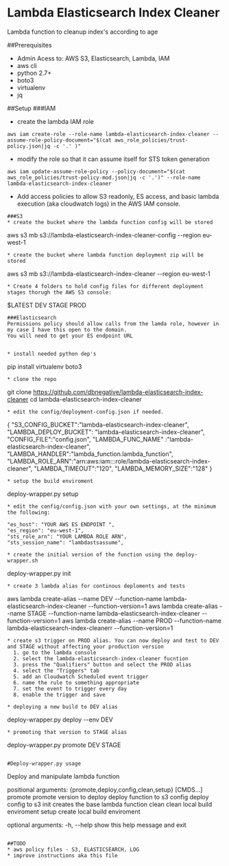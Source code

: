 # Lambda Elasticsearch Index Cleaner
Lambda function to cleanup index's according to age

##Prerequisites
* Admin Acess to: AWS S3, Elasticsearch, Lambda, IAM
* aws cli
* python 2.7+
* boto3
* virtualenv
* jq

##Setup
###IAM
* create the lambda IAM role
```
aws iam create-role --role-name lambda-elasticsearch-index-cleaner --assume-role-policy-document="$(cat aws_role_policies/trust-policy.json|jq -c '.' )"
```
* modify the role so that it can assume itself for STS token generation
```
aws iam update-assume-role-policy --policy-document="$(cat aws_role_policies/trust-policy-mod.json|jq -c '.')" --role-name lambda-elasticsearch-index-cleaner
```
* Add access policies to allow S3 readonly, ES access, and basic lambda execution (aka cloudwatch logs) in the AWS IAM console.
```
###S3
* create the bucket where the lambda function config will be stored
```
aws s3 mb s3://lambda-elasticsearch-index-cleaner-config --region eu-west-1
```
* create the bucket where lambda function deployment zip will be stored
```
aws s3 mb s3://lambda-elasticsearch-index-cleaner --region eu-west-1
```
* Create 4 folders to hold config files for different deployment stages thorugh the AWS S3 console:
```
$LATEST
DEV
STAGE
PROD
```
###Elasticsearch
Permissions policy should allow calls from the lamda role, however in my case I have this open to the domain.
You will need to get your ES endpoint URL


* install needed python dep's
```
pip install virtualenv boto3
```
* clone the repo
```
 git clone https://github.com/dbnegative/lambda-elasticsearch-index-cleaner
 cd lambda-elasticsearch-index-cleaner
```
* edit the config/deployment-config.json if needed. 
```
{
"S3_CONFIG_BUCKET":"lambda-elasticsearch-index-cleaner",
"LAMBDA_DEPLOY_BUCKET": "lambda-elasticsearch-index-cleaner",
"CONFIG_FILE":"config.json",
"LAMBDA_FUNC_NAME" :"lambda-elasticsearch-index-cleaner",
"LAMBDA_HANDLER":"lambda_function.lambda_function",
"LAMBDA_ROLE_ARN":"arn:aws:iam::<YOURAWSACCOUNTID>:role/lambda-elasticsearch-index-cleaner",
"LAMBDA_TIMEOUT":"120",
"LAMBDA_MEMORY_SIZE":"128"
}
```
* setup the build enviroment
```
deploy-wrapper.py setup
```
* edit the config/config.json with your own settings, at the minimum the following:
```
    "es_host": "YOUR AWS ES ENDPOINT ",
    "es_region": "eu-west-1",
    "sts_role_arn": "YOUR LAMBDA ROLE ARN",
    "sts_session_name": "lambdastsassume",
```
* create the initial version of the function using the deploy-wrapper.sh
```
deploy-wrapper.py init
```
* create 3 lambda alias for continous deploments and tests 
```
aws lambda create-alias --name DEV --function-name lambda-elasticsearch-index-cleaner --function-version=1
aws lambda create-alias --name STAGE --function-name lambda-elasticsearch-index-cleaner --function-version=1
aws lambda create-alias --name PROD --function-name lambda-elasticsearch-index-cleanerr --function-version=1
```
* create s3 trigger on PROD alias. You can now deploy and test to DEV and STAGE without affecting your production version
  1. go to the lambda console
  2. select the lambda-elasticsearch-index-cleaner fucntion
  3. press the "Qualifiers" button and select the PROD alias
  4. select the "Triggers" tab
  5. add an Cloudwatch Scheduled event trigger
  6. name the rule to something appropriate
  7. set the event to trigger every day
  8. enable the trigger and save

* deploying a new build to DEV alias
```
deploy-wrapper.py deploy --env DEV
```
* promoting that version to STAGE alias
```
deploy-wrapper.py promote DEV STAGE
```

#Deploy-wrapper.py usage
```
Deploy and manipulate lambda function

positional arguments:
  {promote,deploy,config,clean,setup}
                        [CMDS...]
    promote             promote <source enviroment> version to <target
                        enviroment>
    deploy              deploy function to s3
    config              deploy config to s3
    init                creates the base lambda function
    clean               clean local build enviroment
    setup               create local build enviroment

optional arguments:
  -h, --help            show this help message and exit
```

##TODO
* aws policy files - S3, ELASTICSEARCH, LOG 
* improve instructions aka this file
